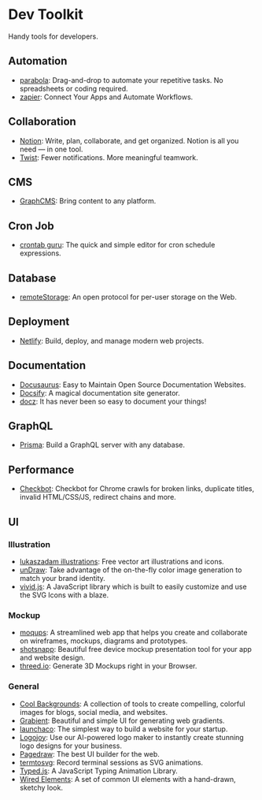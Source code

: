 # Dev Toolkit

Handy tools for developers.

## Automation

- [parabola](https://parabola.io/): Drag-and-drop to automate your repetitive tasks. No spreadsheets or coding required.
- [zapier](https://zapier.com/): Connect Your Apps and Automate Workflows.

## Collaboration

- [Notion](https://www.notion.so/): Write, plan, collaborate, and get organized. Notion is all you need — in one tool.
- [Twist](https://twistapp.com/): Fewer notifications. More meaningful teamwork.

## CMS

- [GraphCMS](https://graphcms.com/): Bring content to any platform.

## Cron Job

- [crontab guru](https://crontab.guru/): The quick and simple editor for cron schedule expressions.

## Database

- [remoteStorage](https://remotestorage.io/): An open protocol for per-user storage on the Web.

## Deployment

- [Netlify](https://www.netlify.com/): Build, deploy, and manage modern web projects.

## Documentation

- [Docusaurus](https://docusaurus.io/): Easy to Maintain Open Source Documentation Websites.
- [Docsify](https://docsify.js.org/): A magical documentation site generator.
- [docz](https://www.docz.site/): It has never been so easy to document your things!

## GraphQL

- [Prisma](https://www.prisma.io/): Build a GraphQL server with any database.

## Performance

- [Checkbot](https://www.checkbot.io/): Checkbot for Chrome crawls for broken links, duplicate titles,
invalid HTML/CSS/JS, redirect chains and more.

## UI

### Illustration

- [lukaszadam illustrations](https://lukaszadam.com/illustrations): Free vector art illustrations and icons.
- [unDraw](https://undraw.co/illustrations): Take advantage of the on-the-fly color image generation to match your brand identity.
- [vivid.js](https://webkul.github.io/vivid/): A JavaScript library which is built to easily customize and use the SVG Icons with a blaze.

### Mockup

- [moqups](https://moqups.com/): A streamlined web app that helps you create and collaborate on wireframes, mockups, diagrams and prototypes.
- [shotsnapp](https://shotsnapp.com/): Beautiful free device mockup presentation tool for your app and website design.
- [threed.io](http://threed.io/): Generate 3D Mockups right in your Browser.

### General

- [Cool Backgrounds](https://coolbackgrounds.io/): A collection of tools to create compelling, colorful images for blogs, social media, and websites.
- [Grabient](https://www.grabient.com/): Beautiful and simple UI for generating web gradients.
- [launchaco](https://www.launchaco.com/): The simplest way to build a website for your startup.
- [Logojoy](https://logojoy.com/): Use our AI-powered logo maker to instantly create stunning logo designs for your business.
- [Pagedraw](https://pagedraw.io/): The best UI builder for the web.
- [termtosvg](https://github.com/nbedos/termtosvg): Record terminal sessions as SVG animations.
- [Typed.js](https://mattboldt.com/demos/typed-js/): A JavaScript Typing Animation Library.
- [Wired Elements](https://wiredjs.com/): A set of common UI elements with a hand-drawn, sketchy look.
